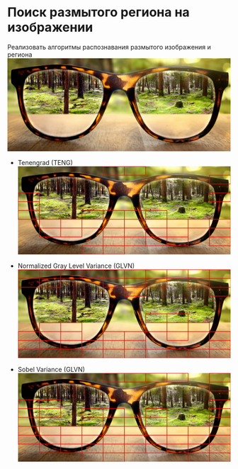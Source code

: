 # Поиск размытого региона на изображении
Реализовать алгоритмы распознавания размытого изображения и региона
![Оригинальное изображение](blur.jpg)
- Tenengrad (TENG)
![Tenengrad](blured_teng.jpg)

- Normalized Gray Level Variance (GLVN)
![GLVN](blured_glvn.jpg)

- Sobel Variance (GLVN)
![GLVN](blured_sobel.jpg)

